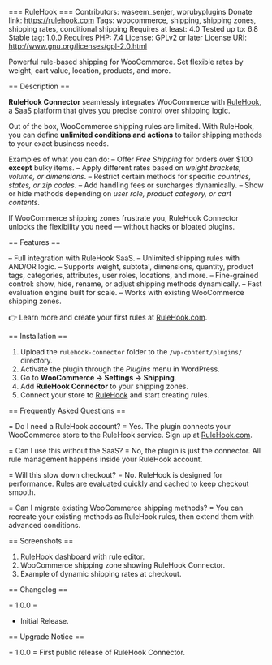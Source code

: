 === RuleHook ===
Contributors: waseem_senjer, wprubyplugins
Donate link: https://rulehook.com
Tags: woocommerce, shipping, shipping zones, shipping rates, conditional shipping
Requires at least: 4.0
Tested up to: 6.8
Stable tag: 1.0.0
Requires PHP: 7.4
License: GPLv2 or later
License URI: http://www.gnu.org/licenses/gpl-2.0.html

Powerful rule-based shipping for WooCommerce. Set flexible rates by weight, cart value, location, products, and more.

== Description ==

**RuleHook Connector** seamlessly integrates WooCommerce with [RuleHook](https://rulehook.com), a SaaS platform that gives you precise control over shipping logic.

Out of the box, WooCommerce shipping rules are limited. With RuleHook, you can define **unlimited conditions and actions** to tailor shipping methods to your exact business needs.

Examples of what you can do:
– Offer *Free Shipping* for orders over $100 **except** bulky items.
– Apply different rates based on *weight brackets, volume, or dimensions*.
– Restrict certain methods for specific *countries, states, or zip codes*.
– Add handling fees or surcharges dynamically.
– Show or hide methods depending on *user role, product category, or cart contents*.

If WooCommerce shipping zones frustrate you, RuleHook Connector unlocks the flexibility you need — without hacks or bloated plugins.

== Features ==

– Full integration with RuleHook SaaS.
– Unlimited shipping rules with AND/OR logic.
– Supports weight, subtotal, dimensions, quantity, product tags, categories, attributes, user roles, locations, and more.
– Fine-grained control: show, hide, rename, or adjust shipping methods dynamically.
– Fast evaluation engine built for scale.
– Works with existing WooCommerce shipping zones.

👉 Learn more and create your first rules at [RuleHook.com](https://rulehook.com).

== Installation ==

1. Upload the `rulehook-connector` folder to the `/wp-content/plugins/` directory.
2. Activate the plugin through the *Plugins* menu in WordPress.
3. Go to **WooCommerce → Settings → Shipping**.
4. Add **RuleHook Connector** to your shipping zones.
5. Connect your store to [RuleHook](https://rulehook.com) and start creating rules.

== Frequently Asked Questions ==

= Do I need a RuleHook account? =
Yes. The plugin connects your WooCommerce store to the RuleHook service. Sign up at [RuleHook.com](https://rulehook.com).

= Can I use this without the SaaS? =
No, the plugin is just the connector. All rule management happens inside your RuleHook account.

= Will this slow down checkout? =
No. RuleHook is designed for performance. Rules are evaluated quickly and cached to keep checkout smooth.

= Can I migrate existing WooCommerce shipping methods? =
You can recreate your existing methods as RuleHook rules, then extend them with advanced conditions.

== Screenshots ==

1. RuleHook dashboard with rule editor.
2. WooCommerce shipping zone showing RuleHook Connector.
3. Example of dynamic shipping rates at checkout.

== Changelog ==

= 1.0.0 =
* Initial Release.


== Upgrade Notice ==

= 1.0.0 =
First public release of RuleHook Connector.
